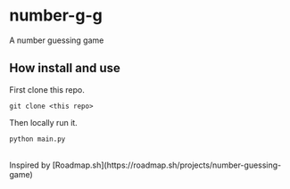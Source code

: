 # number-g-g
A number guessing game
## How  install and use
First clone this repo.
<br>
```
git clone <this repo>
```
Then locally run it.
```
python main.py
```
<br>
Inspired by [Roadmap.sh](https://roadmap.sh/projects/number-guessing-game)
